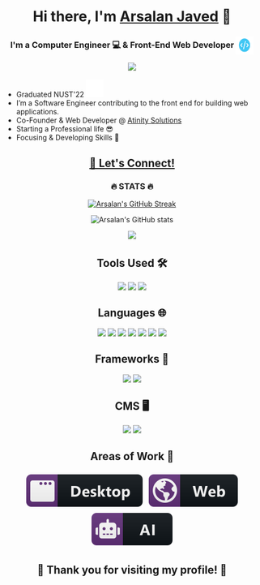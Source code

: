 <!-- [![GitHub Streak](https://streak-stats.demolab.com/?user=Arsalan40)](https://git.io/streak-stats) -->
<h1 align="center">Hi there, I'm <a href="https://arsalan40.github.io/ArsalanJaved/" >Arsalan Javed</a> 👋</h1>

<h3 align="center">I'm a Computer Engineer 💻 & Front-End Web Developer <img src="Images/dev.png" width="35" height="35" align="center"></h3>

<p align="center">
  <a href="https://www.linkedin.com/in/arsalan-javed40/"><img src="https://user-images.githubusercontent.com/40695548/156189387-4a94d172-b291-4e04-8521-59736c14354d.png" width="40px"/></a>
</p>

<p align="center">
  <ul>
    <li>Graduated NUST'22 <img src="Images/Graduate-Hat.png" width="35" height="35"/></li>
    <li>I’m a Software Engineer contributing to the front end for building web applications.</li>
    <li>Co-Founder & Web Developer @ <a href="https://www.linkedin.com/company/atinity-sol/">Atinity Solutions</a></li>
    <li>Starting a Professional life &#128526</li>
    <li>Focusing & Developing Skills &#127919</li>
  </ul>
</p>

<h2 align="center">
  <a href="https://linktr.ee/arsalanjaved" target="_blank" alt="Arsalan Javed">🤝 Let's Connect!</a>
</h2>

<h3 align="center">🔥 STATS 🔥</h3>
<p align="center">
  <a href="https://git.io/streak-stats">
   <img src="https://streak-stats.demolab.com/?user=Arsalan40&theme=nord" alt="Arsalan's GitHub Streak" />
  </a>
</p>

<p align="center">
  <img src="https://github-readme-stats.vercel.app/api?username=Arsalan40&show_icons=true&theme=github_dark" alt="Arsalan's GitHub stats" />
</p>

<p align="center">
  <img src="https://github-readme-stats.vercel.app/api/top-langs/?username=Arsalan40&layout=compact&theme=dracula&langs_count=15" />
</p>

<h2 align="center">Tools Used 🛠️</h2>

<p align="center">
  <img src="https://img.shields.io/badge/-Visual_Studio_Code-0078d7?style=for-the-badge&labelColor=black&logo=visualstudiocode&logoColor=0078d7" />
  <img src="https://img.shields.io/badge/-Visual_Studio-7f00ff?style=for-the-badge&labelColor=black&logo=visualstudio&logoColor=7f00ff" />
  <img src="https://img.shields.io/badge/-Pycharm-D6E865?style=for-the-badge&labelColor=black&logo=pycharm&logoColor=D6E865" />
</p>

<h2 align="center">Languages 🌐</h2>

<p align="center">
  <img src="https://img.shields.io/badge/-HTML-E34F26?style=for-the-badge&labelColor=black&logo=HTML5&logoColor=E34F26" />
  <img src="https://img.shields.io/badge/-CSS-1572B6?style=for-the-badge&labelColor=black&logo=CSS3&logoColor=1572B6" />
  <img src="https://img.shields.io/badge/-JavaScript-f0db4f?style=for-the-badge&labelColor=black&logo=javascript&logoColor=f0db4f" />
  <img src="https://img.shields.io/badge/-MySQL-00758f?style=for-the-badge&labelColor=black&logo=MySQL&logoColor=f29111" />
  <img src="https://img.shields.io/badge/-Git-F05032?style=for-the-badge&labelColor=black&logo=Git&logoColor=F05032" />
  <img src="https://img.shields.io/badge/-Python-3776ab?style=for-the-badge&labelColor=black&logo=python&logoColor=ffd343" />
  <img src="https://img.shields.io/badge/-Csharp-A020F0?style=for-the-badge&labelColor=black&logo=Csharp&logoColor=A020F0" />
</p>

<h2 align="center">Frameworks 🔨</h2>

<p align="center">
  <img src="https://img.shields.io/badge/-React-61DBFB?style=for-the-badge&labelColor=black&logo=react&logoColor=61DBFB" />
  <img src="https://img.shields.io/badge/-DotNet-512bd4?style=for-the-badge&labelColor=black&logo=dotnet&logoColor=512bd4" />
</p>

<h2 align="center">CMS 🖥️</h2>

<p align="center">
  <img src="https://img.shields.io/badge/-Wordpress-21759b?style=for-the-badge&labelColor=black&logo=Wordpress&logoColor=21759b" />
  <img src="https://img.shields.io/badge/-Woocommerce-96588a?style=for-the-badge&labelColor=black&logo=Woocommerce&logoColor=96588a" />
</p>

<h2 align="center">Areas of Work 🚀</h2>

<p align="center">
  <img src="https://github.com/MikeCodesDotNET/ColoredBadges/raw/master/svg/dev/misc/desktop.svg" alt="Desktop App" style="vertical-align:top; margin:6px 4px" />
  <img src="https://github.com/MikeCodesDotNET/ColoredBadges/raw/master/svg/dev/misc/web.svg" alt="Web Development" style="vertical-align:top; margin:6px 4px" />
  <img src="https://github.com/MikeCodesDotNET/ColoredBadges/raw/master/svg/dev/misc/ai.svg" alt="Artificial Intelligence" style="vertical-align:top; margin:6px 4px" />
</p>

<h2 align="center">🎉 Thank you for visiting my profile! 🎉</h2>
